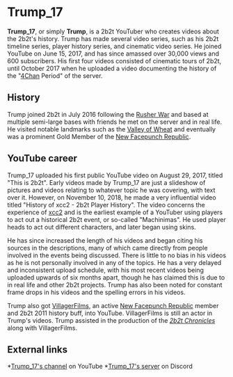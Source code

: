 # Trump_17

**Trump_17**, or simply **Trump**, is a 2b2t YouTuber who creates videos about the 2b2t's history. Trump has made several video series, such as his 2b2t timeline series, player history series, and cinematic video series. He joined YouTube on June 15, 2017, and has since amassed over 30,000 views and 600 subscribers. His first four videos consisted of cinematic tours of 2b2t, until October 2017 when he uploaded a video documenting the history of the "[4Chan](https://2b2t.miraheze.org/wiki/4channers) Period" of the server.

## History
Trump joined 2b2t in July 2016 following the [Rusher War](https://2b2t.miraheze.org/wiki/Rusher_War) and based at multiple semi-large bases with friends he met on the server and in real life. He visited notable landmarks such as the [Valley of Wheat](https://2b2t.miraheze.org/wiki/Valley_of_Wheat) and eventually was a prominent Gold Member of the [New Facepunch Republic](https://2b2t.miraheze.org/wiki/New_Facepunch_Republic).

## YouTube career
Trump_17 uploaded his first public YouTube video on August 29, 2017, titled "This is 2b2t". Early videos made by Trump_17 are just a slideshow of pictures and videos relating to whatever topic he was covering, with text over it. However, on November 10, 2018, he made a very influential video titled "History of xcc2 - 2b2t Player History". The video concerns the experience of [xcc2](https://2b2t.miraheze.org/wiki/xcc2) and is the earliest example of a YouTuber using players to act out a historical 2b2t event, or so-called "Machinimas". He used player heads to act out different characters, and later began using skins.

He has since increased the length of his videos and began citing his sources in the descriptions, many of which came directly from people involved in the events being discussed. There is little to no bias in his videos as he is not personally involved in any of the topics. He has a very delayed and inconsistent upload schedule, with his most recent videos being uploaded upwards of six months apart, though he has claimed this is due to in real life and other 2b2t projects. Trump has also been noted for constant frame drops in his videos and the spelling errors in his videos.

Trump also got [VillagerFilms](https://2b2t.miraheze.org/wiki/VillagerFilms), an active [New Facepunch Republic](https://2b2t.miraheze.org/wiki/New_Facepunch_Republic) member and 2b2t 2011 history buff, into YouTube. VillagerFilms is still an actor in Trump's videos. Trump assisted in the production of the [*2b2t Chronicles*](https://2b2t.miraheze.org/wiki/2b2t_Chronicles) along with VillagerFilms.

## External links
*[Trump_17's channel](https://www.youtube.com/channel/UCpdwczSG2kHNGgF1RSg-dGg) on YouTube
*[Trump_17's server](https://discord.gg/gctqNkA) on Discord
